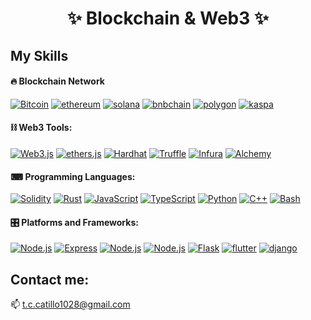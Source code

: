 <h1 align="center">
  ✨ Blockchain & Web3 ✨
</h1>

## My Skills

#### 🔥 Blockchain Network

<p>
      <a href="https://bitcoin.org/" target="_blank"><img alt="Bitcoin"
              src="https://img.shields.io/badge/Bitcoin-F7931A?style=for-the-badge&logo=bitcoin&logoColor=white"/></a>
      <a href="https://ethereum.org/en/" target="_blank"><img alt="ethereum"
              src="https://img.shields.io/badge/ethereum-3C3C3D?style=for-the-badge&logo=ethereum&logoColor=white"/></a>
      <a href="https://solana.com/" target="_blank"><img alt="solana"
              src="https://img.shields.io/badge/solana-9945FF?style=for-the-badge&logo=solana&logoColor=white"/></a>
      <a href="https://www.bnbchain.org/en/bnb-smart-chain" target="_blank"><img alt="bnbchain"
              src="https://img.shields.io/badge/bnbchain-F0B90B?style=for-the-badge&logo=bnbchain&logoColor=white"/></a>
      <a href="https://polygon.technology/" target="_blank"><img alt="polygon"
              src="https://img.shields.io/badge/polygon-7B3FE4?style=for-the-badge&logo=polygon&logoColor=white"/></a>
      <a href="https://kaspa.org/" target="_blank"><img alt="kaspa"
              src="https://img.shields.io/badge/kaspa-F7931A?style=for-the-badge&logo=kaspa&logoColor=white"/></a>
</p>

#### ⛓️ Web3 Tools:

<p>
    <a href="https://web3js.org/" target="_blank"><img alt="Web3.js"
        src="https://img.shields.io/badge/Web3.js-F16822?style=for-the-badge&logo=web3dotjs&logoColor=white"/></a>
    <a href="https://ethers.org/" target="_blank"><img alt="ethers.js"
        src="https://img.shields.io/badge/ethers.js-1d4c7c?style=for-the-badge&logo=ethers&logoColor=white"/></a>
    <a href="https://hardhat.org" target="_blank"><img alt="Hardhat"
        src="https://img.shields.io/badge/Hardhat-FFF100?style=for-the-badge&logo=hardhat&logoColor=white"/></a>
    <a href="https://trufflesuite.com" target="_blank"><img alt="Truffle"
        src="https://img.shields.io/badge/Truffle-3fe0c5?style=for-the-badge&logo=truffle&logoColor=white"/></a>
    <a href="https://infura.io" target="_blank"><img alt="Infura"
        src="https://img.shields.io/badge/Infura-ff5833?style=for-the-badge&logo=infura&logoColor=white"/></a>
    <a href="https://www.alchemy.com" target="_blank"><img alt="Alchemy"
        src="https://img.shields.io/badge/Alchemy-363ff9?style=for-the-badge&logo=alchemy&logoColor=white"/></a>
</p>

#### ⌨ Programming Languages:

<p>
    <a href="https://docs.soliditylang.org" target="_blank"><img alt="Solidity"
        src="https://img.shields.io/badge/Solidity-e6e6e6?style=for-the-badge&logo=solidity&logoColor=black"/></a>
    <a href="https://www.rust-lang.org" target="_blank"><img alt="Rust"
        src="https://img.shields.io/badge/Rust-000000?style=for-the-badge&logo=rust&logoColor=white"/></a>
    <a href="https://developer.mozilla.org/en-US/docs/Web/JavaScript" target="_blank"><img alt="JavaScript"
        src="https://img.shields.io/badge/JavaScript-F7DF1E?style=for-the-badge&logo=javascript&logoColor=black"/></a>
    <a href="https://www.typescriptlang.org" target="_blank"><img alt="TypeScript"
        src="https://img.shields.io/badge/TypeScript-007ACC?style=for-the-badge&logo=typescript&logoColor=white"/></a>
    <a href="https://www.python.org" target="_blank"><img alt="Python"
        src="https://img.shields.io/badge/Python-3776AB?style=for-the-badge&logo=python&logoColor=white"/></a>
    <a href="https://isocpp.org" target="_blank"><img alt="C++"
        src="https://img.shields.io/badge/C++-00599C?style=for-the-badge&logo=cplusplus&logoColor=white"/></a>
    <a href="https://www.gnu.org/software/bash" target="_blank"><img alt="Bash"
        src="https://img.shields.io/badge/Bash-4EAA25?style=for-the-badge&logo=gnubash&logoColor=white"/></a>
</p>

#### 🎛️ Platforms and Frameworks:
    
<p>
    <a href="https://nodejs.org" target="_blank"><img alt="Node.js"
        src="https://img.shields.io/badge/Node.js-339933?style=for-the-badge&logo=nodedotjs&logoColor=white"/></a>
    <a href="https://expressjs.com/" target="_blank"><img alt="Express"
        src="https://img.shields.io/badge/Express-000000?style=for-the-badge&logo=express&logoColor=white"/></a>
    <a href="https://react.dev/" target="_blank"><img alt="Node.js"
        src="https://img.shields.io/badge/React.js-61DAFB?style=for-the-badge&logo=react&logoColor=white"/></a>
    <a href="https://nextjs.org/" target="_blank"><img alt="Node.js"
        src="https://img.shields.io/badge/Next.js-000000?style=for-the-badge&logo=nextdotjs&logoColor=white"/></a>
    <a href="https://flask.palletsprojects.com/" target="_blank"><img alt="Flask"
        src="https://img.shields.io/badge/Flask-3DDC84?style=for-the-badge&logo=flask&logoColor=white"/></a>
    <a href="https://flutter.dev/" target="_blank"><img alt="flutter"
        src="https://img.shields.io/badge/flutter-02569B?style=for-the-badge&logo=flutter&logoColor=white"/></a>
    <a href="https://www.djangoproject.com/" target="_blank"><img alt="django"
        src="https://img.shields.io/badge/django-092E20?style=for-the-badge&logo=django&logoColor=white"/></a>
</p>

<!-- ## My Languages & Tools
<code><img height="45" src="https://img.icons8.com/?size=100&id=0euWhhGcJjPm&format=png&color=000000" alt="solidity"></code>
<code><img height="45" src="https://img.icons8.com/?size=100&id=aty46CDE8eFN&format=png&color=000000" alt="web3"></code>
<code><img height="45" src="https://img.icons8.com/?size=100&id=laVIsJnTtYoj&format=png&color=000000" alt="javascript"></code>
<code><img height="45" src="https://img.icons8.com/?size=100&id=HcQEdKCkXUs3&format=png&color=000000" alt="typescript"></code>
<code><img height="45" src="https://img.icons8.com/?size=100&id=wPohyHO_qO1a&format=png&color=000000" alt="react"></code>
<code><img height="45" src="https://img.icons8.com/?size=100&id=54087&format=png&color=000000" alt="node"></code>
<code><img height="45" src="https://img.icons8.com/?size=100&id=9Gfx4Dfxl0JK&format=png&color=000000" alt="express"></code>
<code><img height="45" src="https://img.icons8.com/?size=100&id=hGdCwhSHUe6L&format=png&color=000000" alt="python"></code>
<code><img height="45" src="https://img.icons8.com/?size=100&id=pCvIfmctRaY8&format=png&color=000000" alt="flutter"></code>
<code><img height="45" src="https://img.icons8.com/?size=100&id=121462&format=png&color=000000" alt="php"></code>
<code><img height="45" src="https://img.icons8.com/?size=100&id=ZMc42tPbG32H&format=png&color=000000" alt="bootstrap"></code>
<code><img height="45" src="https://img.icons8.com/?size=100&id=2T6TKY6whzgV&format=png&color=000000" alt="C++"></code>
<code><img height="45" src="https://img.icons8.com/?size=100&id=Fycm8TUhWmFU&format=png&color=000000" alt="C#"></code>
<code><img height="45" src="https://go.dev/images/gophers/motorcycle.svg" alt="Go"></code>
<code><img height="45" src="https://img.icons8.com/?size=100&id=DdsVMQpS0aaL&format=png&color=000000" alt="Rust"></code>
<code><img height="45" src="https://img.icons8.com/?size=100&id=HF4xGsjDERHf&format=png&color=000000" alt="linux"></code>
<code><img height="45" src="https://img.icons8.com/?size=100&id=zFAYIdFZlGxP&format=png&color=000000" alt="docker"></code>
<code><img height="45" src="https://img.icons8.com/?size=100&id=44486&format=png&color=000000" alt="shell"></code> -->
<!-- <code><img height="45" src="" alt="skill"></code> -->

## Contact me:
📫 t.c.catillo1028@gmail.com